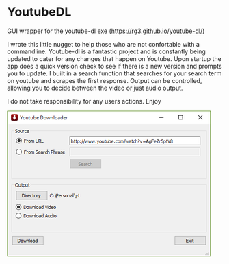 # YoutubeDL
GUI wrapper for the youtube-dl exe (https://rg3.github.io/youtube-dl/)

I wrote this little nugget to help those who are not confortable with a commandline. 
Youtube-dl is a fantastic project and is constantly being updated to cater for any changes that happen on Youtube.
Upon startup the app does a quick version check to see if there is a new version and prompts you to update.
I built in a search function that searches for your search term on youtube and scrapes the first response.
Output can be controlled, allowing you to decide between the video or just audio output.

I do not take  responsibility for any users actions. Enjoy

![Screenshot of the awesomeness](https://raw.githubusercontent.com/Jacksonville/YoutubeDL/master/ytd_gui.bmp)
